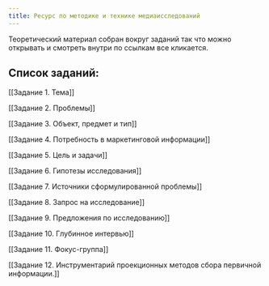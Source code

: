 ```yaml
---
title: Ресурс по методике и технике медиаисследований
---
```

Теоретический материал собран вокруг заданий так что можно открывать и смотреть внутри по ссылкам все кликается.
## Список заданий:
[[Задание 1. Тема]]

[[Задание 2. Проблемы]]

[[Задание 3. Объект, предмет и тип]]

[[Задание 4. Потребность в маркетинговой информации]]

[[Задание 5. Цель и задачи]]

[[Задание 6. Гипотезы исследования]]

[[Задание 7. Источники сформулированной проблемы]]

[[Задание 8. Запрос на исследование]]

[[Задание 9. Предложения по исследованию]]

[[Задание 10. Глубинное интервью]]

[[Задание 11. Фокус-группа]]

[[Задание 12. Инструментарий проекционных методов сбора первичной информации.]]
